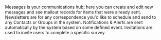 Messages is your communications hub; here you can create and edit new messages and see mailout records for items that were already sent. Newsletters are for any correspondence you'd like to schedule and send to any Contacts or Groups in the system. Notifications & Alerts are sent automatically by the system based on some defined event. Invitations are used to invite users to complete a specific survey.